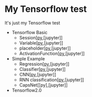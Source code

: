 # My Tensorflow test
It's just my Tensorflow test

* Tensorflow Basic  
  * Session[[py](https://github.com/pkwin927/MyTensorflowTest/blob/master/Tensorflow/Session.py),[jupyter]]
  * Variable[[py](https://github.com/pkwin927/MyTensorflowTest/blob/master/Tensorflow/Variable.py),[jupyter]]
  * placeholder[[py](https://github.com/pkwin927/MyTensorflowTest/blob/master/Tensorflow/placeholder.py),[jupyter]]
  * ActivationFunction[[py](https://github.com/pkwin927/MyTensorflowTest/blob/master/Tensorflow/ActivationFunction.py),[jupyter]]
* Simple Example
  * Regression[[py](https://github.com/pkwin927/MyTensorflowTest/blob/master/Tensorflow/Regression.py),[jupyter]]
  * Classifier[[py](https://github.com/pkwin927/MyTensorflowTest/blob/master/Tensorflow/Classifier.py),[jupyter]]
  * CNN[[py](https://github.com/pkwin927/MyTensorflowTest/blob/master/Tensorflow/CNN.py),[jupyter]]
  * RNN classification[[py](https://github.com/pkwin927/MyTensorflowTest/blob/master/Tensorflow/RNN_classification.py),[jupyter]]
  * CapsNet[[py],[jupyter]]
* Tensorflow2.0  


